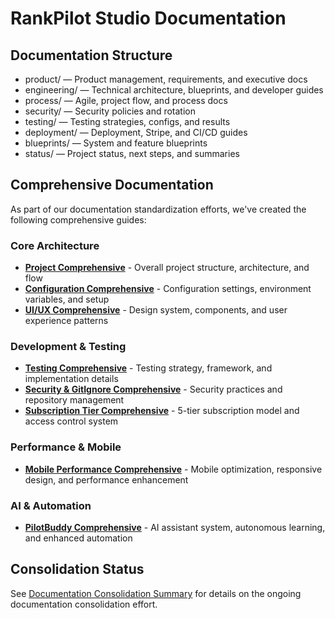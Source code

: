 # RankPilot Studio Documentation

## Documentation Structure

- product/ — Product management, requirements, and executive docs
- engineering/ — Technical architecture, blueprints, and developer guides
- process/ — Agile, project flow, and process docs
- security/ — Security policies and rotation
- testing/ — Testing strategies, configs, and results
- deployment/ — Deployment, Stripe, and CI/CD guides
- blueprints/ — System and feature blueprints
- status/ — Project status, next steps, and summaries

## Comprehensive Documentation

As part of our documentation standardization efforts, we've created the following comprehensive guides:

### Core Architecture

- [**Project Comprehensive**](PROJECT_COMPREHENSIVE.md) - Overall project structure, architecture, and flow
- [**Configuration Comprehensive**](CONFIGURATION_COMPREHENSIVE.md) - Configuration settings, environment variables, and setup
- [**UI/UX Comprehensive**](UI_UX_COMPREHENSIVE.md) - Design system, components, and user experience patterns

### Development & Testing

- [**Testing Comprehensive**](TESTING_COMPREHENSIVE.md) - Testing strategy, framework, and implementation details
- [**Security & GitIgnore Comprehensive**](SECURITY_AND_GITIGNORE_COMPREHENSIVE.md) - Security practices and repository management
- [**Subscription Tier Comprehensive**](SUBSCRIPTION_TIER_COMPREHENSIVE.md) - 5-tier subscription model and access control system

### Performance & Mobile

- [**Mobile Performance Comprehensive**](MOBILE_PERFORMANCE_COMPREHENSIVE.md) - Mobile optimization, responsive design, and performance enhancement

### AI & Automation

- [**PilotBuddy Comprehensive**](PILOTBUDDY_COMPREHENSIVE.md) - AI assistant system, autonomous learning, and enhanced automation

## Consolidation Status

See [Documentation Consolidation Summary](DOCUMENTATION_CONSOLIDATION_SUMMARY.md) for details on the ongoing documentation consolidation effort.
